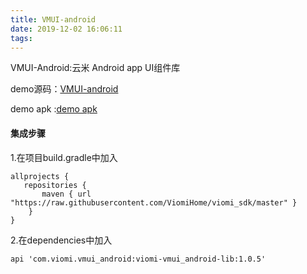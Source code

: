 ```yaml
---
title: VMUI-android
date: 2019-12-02 16:06:11
tags:
---
```


VMUI-Android:云米 Android app UI组件库  

demo源码：[VMUI-android](https://github.com/ViomiHome/VMUI_Android)  

demo apk :[demo apk](https://github.com/ViomiHome/VMUI_Android_Web/blob/gh-pages/vmui.apk?raw=true)

#### 集成步骤

1.在项目build.gradle中加入

```
allprojects {
   repositories {
       maven { url "https://raw.githubusercontent.com/ViomiHome/viomi_sdk/master" } 
    }
}
```

2.在dependencies中加入

```
api 'com.viomi.vmui_android:viomi-vmui_android-lib:1.0.5'
```